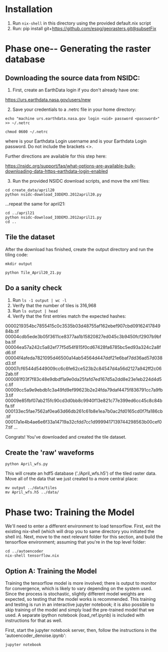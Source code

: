 Installation
=============

1. Run `nix-shell` in this directory using the provided default.nix script
2. Run: pip install git+https://github.com/espg/georasters.git@subsetFix

Phase one-- Generating the raster database
==========================================

Downloading the source data from NSIDC:
--------------------------------------

1. First, create an EarthData login if you don't already have one:

https://urs.earthdata.nasa.gov/users/new

2. Save your credentials to a .netrc file in your home directory:

```
echo "machine urs.earthdata.nasa.gov login <uid> password <password>" >> ~/.netrc

chmod 0600 ~/.netrc
```

where <uid> is your Earthdata Login username and <password> is your Earthdata Login password. 
Do not include the brackets <>.

Further directions are available for this step here:

https://nsidc.org/support/faq/what-options-are-available-bulk-downloading-data-https-earthdata-login-enabled

3. Run the provided NSIDC download scripts, and move the xml files:

```
cd create_data/april20
python nsidc-download_IODEM3.2012april20.py
```

...repeat the same for april21:

```
cd ../april21
python nsidc-download_IODEM3.2012april21.py
cd ..
```

Tile the dataset
----------------

After the download has finished, create the output directory and
run the tiling code:

`mkdir output`

`python Tile_April20_21.py`

Do a sanity check
-----------------

1. Run `ls -1 output | wc -l`
2. Verify that the number of tiles is 316,968
3. Run `ls output | head`
4. Verify that the first entries match the expected hashes:

0000219354bc7855415c0c3535b03d48755af162ebef907cbd0916241784984b.tif
00004cdb5ede3b05f3611ce8377aa1b15820827ed045c3b9450fcf2907b9bfba.tif
00004ea57a242c5a82ef77f5d54f815f0cd67428fa6785bc5ed93a324c2a8fd6.tif
00004f4afeda7821095d46500a14ab54564d447ddf21e6baf7dd36ad57d038d3.tif
00007cf6544d5449009cc6c6fe62ce523b2c84547d4a56d2127a942ff2c062ab.tif
000081f03f7f83c48e9dbdf1a9e0da25fafd7ed167d5a2dd8e23e1eb224d4d5c.tif
00009cc5a9e9ebdb1c3a49fd9ef99623b2e24fda79daf4475f836791cc7a9fb3.tif
00009e85fbf07ab215fc90cd3d0bb8c9940f13e821c77e399ed6cc45c8c84bfa.tif
000133ec5fae7562af0ea63d66db261c61b8e1ea7b0ac2fd0165cd0f7fa186cb.tif
00017a1e4b4ae6e6f33a14719a32cfdd7cc1d9999417139744298563b00cef07.tif
...

Congrats! You've downloaded and created the tile dataset. 

Create the 'raw' waveforms
--------------------------

`python April_wfs.py`

This will create an hdf5 database ('./April_wfs.h5') of the tiled raster
data. Move all of the data that we just created to a more central place:

```
mv output ../data/tiles
mv April_wfs.h5 ../data/
```

Phase two: Training the Model
=============================

We'll need to enter a different environment to load tensorflow. First, exit
the existing nix-shell (which will drop you to same directory you initiated
the shell in). Next, move to the next relevant folder for this section, and
build the tensorflow environment; assuming that you're in the top level
folder:

```
cd ../autoencoder
nix-shell tensorflow.nix
```

Option A: Training the Model
----------------------------

Training the tensorflow model is more involved; there is output to monitor for
convergence, which is likely to vary depending on the system used. Since the
process is stochastic, slightly different model weights are expected, so
testing that the model works is recommended. This training and testing is run
in an interactive jupyter notebook; it is also possible to skip training of the
model and simply load the pre-trained model that we used. A separate ipython
notebook (load_ref.ipynb) is included with instructions for that as well.

First, start the jupyter notebook server, then, follow the instructions in the
'autoencoder_denoise.ipynb':

`jupyter notebook`


